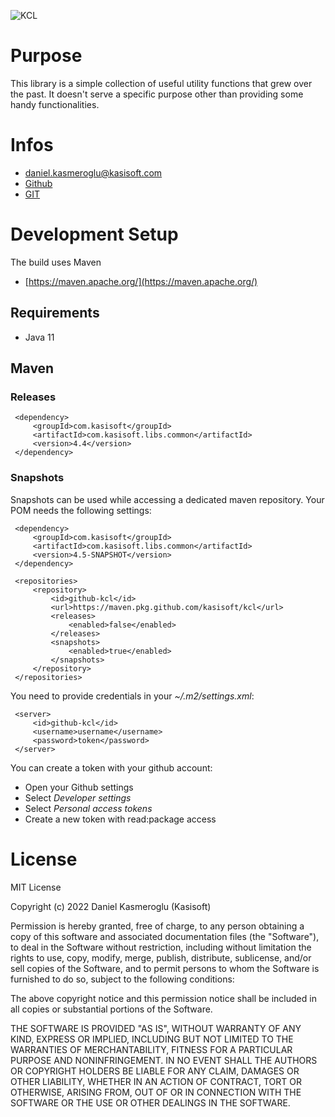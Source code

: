 ![KCL](https://github.com/kasisoft/kcl/workflows/KCL/badge.svg?branch=master&event=push)

# Purpose

This library is a simple collection of useful utility functions that grew over the past. It doesn't serve a specific 
purpose other than providing some handy functionalities.


# Infos

* [daniel.kasmeroglu@kasisoft.com](mailto:daniel.kasmeroglu@kasisoft.com)
* [Github](https://github.com/kasisoft/kcl/issues)
* [GIT](https://github.com/kasisoft/kcl.git)


# Development Setup

The build uses Maven

* [https://maven.apache.org/](https://maven.apache.org/)


## Requirements

* Java 11


## Maven

### Releases

     <dependency>
         <groupId>com.kasisoft</groupId>
         <artifactId>com.kasisoft.libs.common</artifactId>
         <version>4.4</version>
     </dependency>


### Snapshots

Snapshots can be used while accessing a dedicated maven repository. Your POM needs the following settings:

     <dependency>
         <groupId>com.kasisoft</groupId>
         <artifactId>com.kasisoft.libs.common</artifactId>
         <version>4.5-SNAPSHOT</version>
     </dependency>
     
     <repositories>
         <repository>
             <id>github-kcl</id>
             <url>https://maven.pkg.github.com/kasisoft/kcl</url>
             <releases>
                 <enabled>false</enabled>
             </releases>
             <snapshots>
                 <enabled>true</enabled>
             </snapshots>
         </repository>
     </repositories>

You need to provide credentials in your _~/.m2/settings.xml_:

     <server>
         <id>github-kcl</id>
         <username>username</username>
         <password>token</password>
     </server>

You can create a token with your github account:

* Open your Github settings
* Select _Developer settings_
* Select _Personal access tokens_
* Create a new token with read:package access



# License

MIT License

Copyright (c) 2022 Daniel Kasmeroglu (Kasisoft)

Permission is hereby granted, free of charge, to any person obtaining a copy
of this software and associated documentation files (the "Software"), to deal
in the Software without restriction, including without limitation the rights
to use, copy, modify, merge, publish, distribute, sublicense, and/or sell
copies of the Software, and to permit persons to whom the Software is
furnished to do so, subject to the following conditions:

The above copyright notice and this permission notice shall be included in all
copies or substantial portions of the Software.

THE SOFTWARE IS PROVIDED "AS IS", WITHOUT WARRANTY OF ANY KIND, EXPRESS OR
IMPLIED, INCLUDING BUT NOT LIMITED TO THE WARRANTIES OF MERCHANTABILITY,
FITNESS FOR A PARTICULAR PURPOSE AND NONINFRINGEMENT. IN NO EVENT SHALL THE
AUTHORS OR COPYRIGHT HOLDERS BE LIABLE FOR ANY CLAIM, DAMAGES OR OTHER
LIABILITY, WHETHER IN AN ACTION OF CONTRACT, TORT OR OTHERWISE, ARISING FROM,
OUT OF OR IN CONNECTION WITH THE SOFTWARE OR THE USE OR OTHER DEALINGS IN THE
SOFTWARE.
